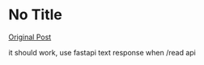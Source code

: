 # No Title

[Original Post](https://discourse.onlinedegree.iitm.ac.in/t/164277/122)

<p>it should work, use fastapi text response when /read api</p>